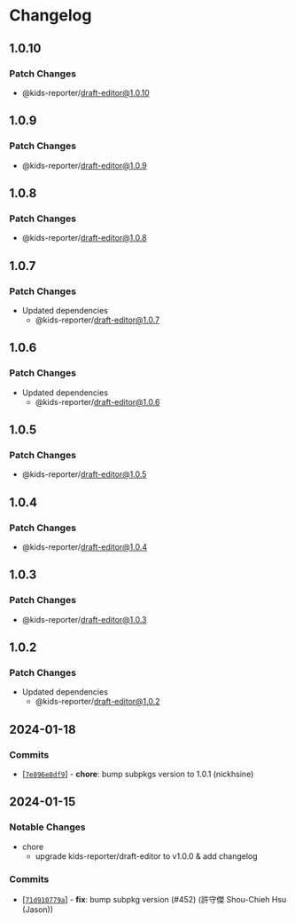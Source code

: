 # Changelog

## 1.0.10

### Patch Changes

- @kids-reporter/draft-editor@1.0.10

## 1.0.9

### Patch Changes

- @kids-reporter/draft-editor@1.0.9

## 1.0.8

### Patch Changes

- @kids-reporter/draft-editor@1.0.8

## 1.0.7

### Patch Changes

- Updated dependencies
  - @kids-reporter/draft-editor@1.0.7

## 1.0.6

### Patch Changes

- Updated dependencies
  - @kids-reporter/draft-editor@1.0.6

## 1.0.5

### Patch Changes

- @kids-reporter/draft-editor@1.0.5

## 1.0.4

### Patch Changes

- @kids-reporter/draft-editor@1.0.4

## 1.0.3

### Patch Changes

- @kids-reporter/draft-editor@1.0.3

## 1.0.2

### Patch Changes

- Updated dependencies
  - @kids-reporter/draft-editor@1.0.2

## 2024-01-18

### Commits

- \[[`7e896e8df9`](https://github.com/kids-reporter/kids-reporter-monorepo/commit/7e896e8df9)] - **chore**: bump subpkgs version to 1.0.1 (nickhsine)

## 2024-01-15

### Notable Changes

- chore
  - upgrade kids-reporter/draft-editor to v1.0.0 & add changelog

### Commits

- \[[`71d910779a`](https://github.com/kids-reporter/cms-core/commit/71d910779a)] - **fix**: bump subpkg version (#452) (許守傑 Shou-Chieh Hsu (Jason))
